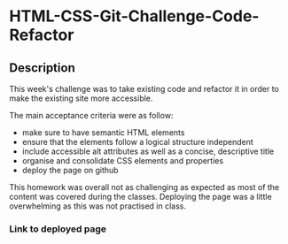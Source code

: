 # HTML-CSS-Git-Challenge-Code-Refactor

## Description 

This week's challenge was to take existing code and refactor it in order to make the existing site more accessible.

The main acceptance criteria were as follow:
- make sure to have semantic HTML elements
- ensure that the elements follow a logical structure independent
- include accessible alt attributes as well as a concise, descriptive title
- organise and consolidate CSS elements and properties 
- deploy the page on github

This homework was overall not as challenging as expected as most of the content was covered during the classes. Deploying the page was a little overwhelming as this was not practised in class.

### Link to deployed page


